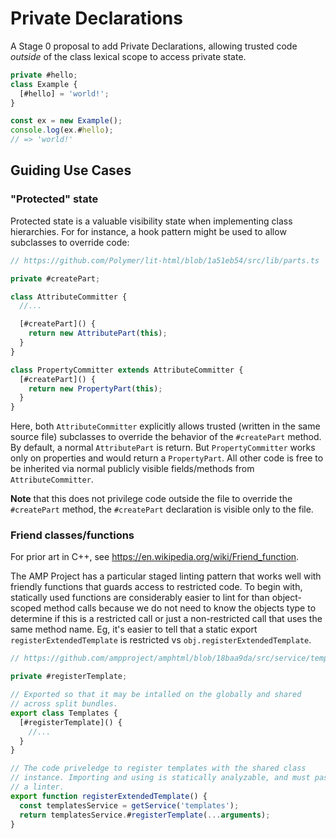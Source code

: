 # Private Declarations

A Stage 0 proposal to add Private Declarations, allowing trusted code
_outside_ of the class lexical scope to access private state.

```js
private #hello;
class Example {
  [#hello] = 'world!';
}

const ex = new Example();
console.log(ex.#hello);
// => 'world!'
```

## Guiding Use Cases

### "Protected" state

Protected state is a valuable visibility state when implementing class
hierarchies. For for instance, a hook pattern might be used to allow
subclasses to override code:

```js
// https://github.com/Polymer/lit-html/blob/1a51eb54/src/lib/parts.ts

private #createPart;

class AttributeCommitter {
  //...

  [#createPart]() {
    return new AttributePart(this);
  }
}

class PropertyCommitter extends AttributeCommitter {
  [#createPart]() {
    return new PropertyPart(this);
  }
}
```

Here, both `AttributeCommitter` explicitly allows trusted (written in
the same source file) subclasses to override the behavior of the
`#createPart` method. By default, a normal `AttributePart` is return.
But `PropertyCommitter` works only on properties and would return a
`PropertyPart`. All other code is free to be inherited via normal
publicly visible fields/methods from `AttributeCommitter`.

**Note** that this does not privilege code outside the file to override the
`#createPart` method, the `#createPart` declaration is visible only to
the file.

### Friend classes/functions

For prior art in C++, see https://en.wikipedia.org/wiki/Friend_function.

The AMP Project has a particular staged linting pattern that works well
with friendly functions that guards access to restricted code. To begin
with, statically used functions are considerably easier to lint for than
object-scoped method calls because we do not need to know the objects
type to determine if this is a restricted call or just a non-restricted
call that uses the same method name. Eg, it's easier to tell that a
static export `registerExtendedTemplate` is restricted vs
`obj.registerExtendedTemplate`.

```js
// https://github.com/ampproject/amphtml/blob/18baa9da/src/service/template-impl.js

private #registerTemplate;

// Exported so that it may be intalled on the globally and shared
// across split bundles.
export class Templates {
  [#registerTemplate]() {
    //...
  }
}

// The code priveledge to register templates with the shared class
// instance. Importing and using is statically analyzable, and must pass
// a linter.
export function registerExtendedTemplate() {
  const templatesService = getService('templates');
  return templatesService.#registerTemplate(...arguments);
}
```
